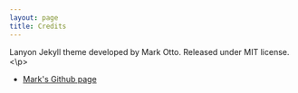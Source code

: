 ```yaml
---
layout: page
title: Credits
---
```



<p class="message">
  Lanyon Jekyll theme developed by Mark Otto. Released under MIT license.
<\p>
  
* [Mark's Github page](https://github.com/mdo)
